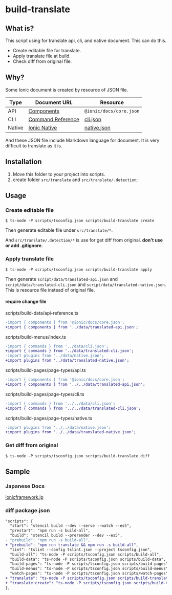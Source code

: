 # build-translate

## What is?

This script using for translate api, cli, and native document. 
This can do this.

- Create editable file for translate.
- Apply translate file at build.
- Check diff from original file.

## Why?

Some Ionic document is created by resource of JSON file.

|  Type  |  Document URL  | Resource |
| ---- | ---- | ---- |
|  API  | [Components](https://ionicframework.com/docs/components) | `@ionic/docs/core.json` |
|  CLI  |  [Command Reference](https://ionicframework.com/docs/cli)  | [cli.json](https://github.com/ionic-team/ionic-docs/blob/master/scripts/data/cli.json) |
|  Native  | [Ionic Native](https://ionicframework.com/docs/native) | [native.json](https://github.com/ionic-team/ionic-docs/blob/master/scripts/data/native.json) |

And these JSON file include Markdown language for document. 
It is very difficult to translate as it is.

## Installation
1. Move this folder to your project into scripts.
2. create folder `src/translate` and `src/translate/.detection`;

## Usage
### Create editable file

```shell
$ ts-node -P scripts/tsconfig.json scripts/build-translate create
```

Then generate editable file under `src/translate/*`. 

And `src/translate/.detection/*` is use for get diff from original. **don't use or add .gitignore**.

### Apply translate file

```shell
$ ts-node -P scripts/tsconfig.json scripts/build-translate apply
```

Then generate `script/data/translated-api.json` and `script/data/translated-cli.json` and `script/data/translated-native.json`.
This is resource file instead of original file.

#### require change file

scripts/build-data/api-reference.ts
```diff
-import { components } from '@ionic/docs/core.json';
+import { components } from '../data/translated-api.json';
```

scripts/build-menus/index.ts
```diff
-import { commands } from '../data/cli.json';
+import { commands } from '../data/translated-cli.json';
-import plugins from '../data/native.json';
+import plugins from '../data/translated-native.json';
```

scripts/build-pages/page-types/api.ts
```diff
-import { components } from '@ionic/docs/core.json';
+import { components } from '../../data/translated-api.json';
```

scripts/build-pages/page-types/cli.ts
```diff
-import { commands } from '../../data/cli.json';
+import { commands } from '../../data/translated-cli.json';
```

scripts/build-pages/page-types/native.ts
```diff
-import plugins from '../../data/native.json';
+import plugins from '../../data/translated-native.json';
```

### Get diff from original

```shell
$ ts-node -P scripts/tsconfig.json scripts/build-translate diff
```

## Sample
### Japanese Docs
[ionicframework.jp](https://ionicframework.jp)

### diff package.json

```diff
"scripts": {
  "start": "stencil build --dev --serve --watch --es5",
  "prestart": "npm run -s build-all",
  "build": "stencil build --prerender --dev --es5",
- "prebuild": "npm run -s build-all",
+ "prebuild": "npm run translate && npm run -s build-all",
  "lint": "tslint --config tslint.json --project tsconfig.json",
  "build-all": "ts-node -P scripts/tsconfig.json scripts/build-all",
  "build-data": "ts-node -P scripts/tsconfig.json scripts/build-data",
  "build-pages": "ts-node -P scripts/tsconfig.json scripts/build-pages",
  "build-menus": "ts-node -P scripts/tsconfig.json scripts/build-menus",
  "watch-pages": "ts-node -P scripts/tsconfig.json scripts/watch-pages",
+ "translate": "ts-node -P scripts/tsconfig.json scripts/build-translate apply",
+ "translate:create": "ts-node -P scripts/tsconfig.json scripts/build-translate create && ts-node -P scripts/tsconfig.json scripts/build-translate diff"
},
```
